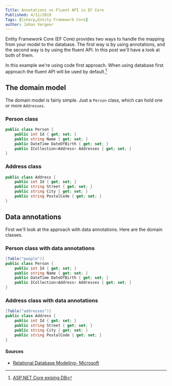 ```yaml
---
Title: Annotations vs Fluent API in EF Core
Published: 4/11/2019
Tags: [Csharp,Entity Framework Core]
author: Johan Vergeer
---
```

Entity Framework Core (EF Core) provides two ways to handle the mapping from your model to the database. The first way is by using annotations, and the second way is by using the fluent API. In this post we'll have a look at both of them.

<?# Note ?>
In this example we're using code first approach. When using database first approach the fluent API will be used by default.[^1]
<?#/ Note ?>

## The domain model

The domain model is fairly simple. Just a `Person` class, which can hold one or more `Addresses`.

### Person class

```csharp
public class Person {
    public int Id { get; set; }
    public string Name { get; set; }
    public DateTime DateOfBirth { get; set; }
    public ICollection<Address> Addresses { get; set; }
}
```

### Address class

```csharp
public class Address {
    public int Id { get; set; }
    public string Street { get; set; }
    public string City { get; set; }
    public string PostalCode { get; set; }
}
```

## Data annotations

First we'll look at the approach with data annotations. Here are the domain classes. 

### Person class with data annotations

```csharp
[Table("people")]
public class Person {
    public int Id { get; set; }
    public string Name { get; set; }
    public DateTime DateOfBirth { get; set; }
    public ICollection<Address> Addresses { get; set; }
}
```

### Address class with data annotations

```csharp
[Table("addresses")]
public class Address {
    public int Id { get; set; }
    public string Street { get; set; }
    public string City { get; set; }
    public string PostalCode { get; set; }
}
```

#### Sources

- [Relational Database Modeling- Microsoft](https://docs.microsoft.com/en-us/ef/core/modeling/relational/)

[^1]: [ASP.NET Core exising DB](https://docs.microsoft.com/en-us/ef/core/get-started/aspnetcore/existing-db)